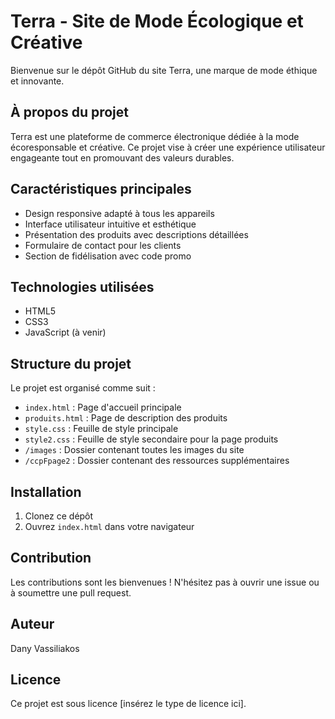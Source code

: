 # Terra - Site de Mode Écologique et Créative

Bienvenue sur le dépôt GitHub du site Terra, une marque de mode éthique et innovante.

## À propos du projet

Terra est une plateforme de commerce électronique dédiée à la mode écoresponsable et créative. Ce projet vise à créer une expérience utilisateur engageante tout en promouvant des valeurs durables.

## Caractéristiques principales

- Design responsive adapté à tous les appareils
- Interface utilisateur intuitive et esthétique
- Présentation des produits avec descriptions détaillées
- Formulaire de contact pour les clients
- Section de fidélisation avec code promo

## Technologies utilisées

- HTML5
- CSS3
- JavaScript (à venir)

## Structure du projet

Le projet est organisé comme suit :

- `index.html` : Page d'accueil principale
- `produits.html` : Page de description des produits
- `style.css` : Feuille de style principale
- `style2.css` : Feuille de style secondaire pour la page produits
- `/images` : Dossier contenant toutes les images du site
- `/ccpFpage2` : Dossier contenant des ressources supplémentaires

## Installation

1. Clonez ce dépôt
2. Ouvrez `index.html` dans votre navigateur

## Contribution

Les contributions sont les bienvenues ! N'hésitez pas à ouvrir une issue ou à soumettre une pull request.

## Auteur

Dany Vassiliakos

## Licence

Ce projet est sous licence [insérez le type de licence ici].
